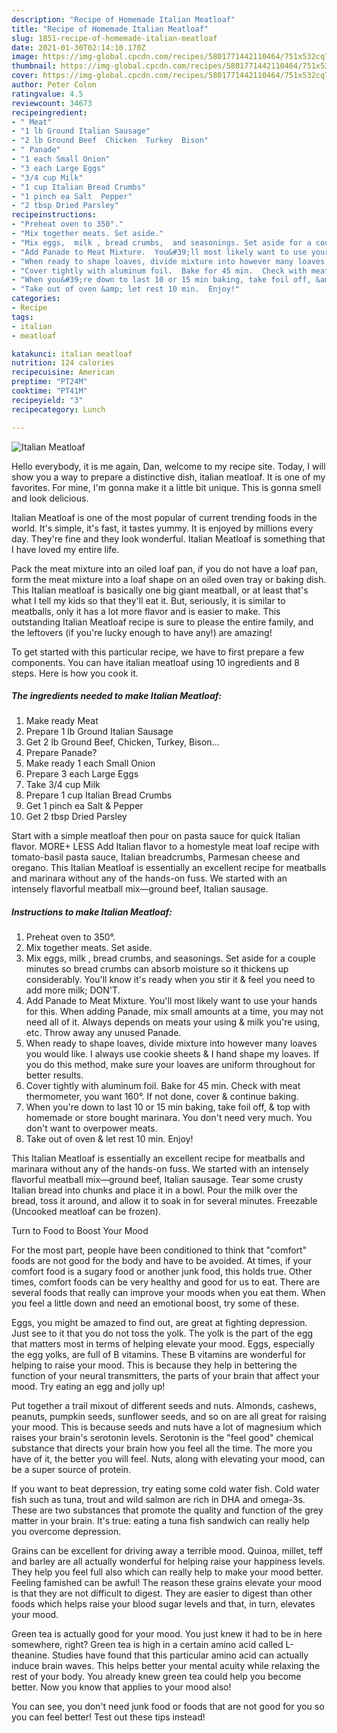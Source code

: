 ```yaml
---
description: "Recipe of Homemade Italian Meatloaf"
title: "Recipe of Homemade Italian Meatloaf"
slug: 1851-recipe-of-homemade-italian-meatloaf
date: 2021-01-30T02:14:10.170Z
image: https://img-global.cpcdn.com/recipes/5801771442110464/751x532cq70/italian-meatloaf-recipe-main-photo.jpg
thumbnail: https://img-global.cpcdn.com/recipes/5801771442110464/751x532cq70/italian-meatloaf-recipe-main-photo.jpg
cover: https://img-global.cpcdn.com/recipes/5801771442110464/751x532cq70/italian-meatloaf-recipe-main-photo.jpg
author: Peter Colon
ratingvalue: 4.5
reviewcount: 34673
recipeingredient:
- " Meat"
- "1 lb Ground Italian Sausage"
- "2 lb Ground Beef  Chicken  Turkey  Bison"
- " Panade"
- "1 each Small Onion"
- "3 each Large Eggs"
- "3/4 cup Milk"
- "1 cup Italian Bread Crumbs"
- "1 pinch ea Salt  Pepper"
- "2 tbsp Dried Parsley"
recipeinstructions:
- "Preheat oven to 350°."
- "Mix together meats. Set aside."
- "Mix eggs,  milk , bread crumbs,  and seasonings. Set aside for a couple minutes so bread crumbs can absorb moisture so it thickens up considerably.  You&#39;ll know it&#39;s ready when you stir it &amp; feel you need to add more milk; DON&#39;T."
- "Add Panade to Meat Mixture.  You&#39;ll most likely want to use your hands for this. When adding Panade,  mix small amounts at a time, you may not need all of it.  Always depends on meats your using &amp; milk you&#39;re using,  etc. Throw away any unused Panade."
- "When ready to shape loaves, divide mixture into however many loaves you would like. I always use cookie sheets &amp; I hand shape my loaves. If you do this method,  make sure your loaves are uniform throughout for better results."
- "Cover tightly with aluminum foil.  Bake for 45 min.  Check with meat thermometer, you want 160°. If not done,  cover &amp; continue baking."
- "When you&#39;re down to last 10 or 15 min baking, take foil off, &amp; top with homemade or store bought marinara.  You don&#39;t need very much. You don&#39;t want to overpower meats."
- "Take out of oven &amp; let rest 10 min.  Enjoy!"
categories:
- Recipe
tags:
- italian
- meatloaf

katakunci: italian meatloaf 
nutrition: 124 calories
recipecuisine: American
preptime: "PT24M"
cooktime: "PT41M"
recipeyield: "3"
recipecategory: Lunch

---
```



![Italian Meatloaf](https://img-global.cpcdn.com/recipes/5801771442110464/751x532cq70/italian-meatloaf-recipe-main-photo.jpg)

Hello everybody, it is me again, Dan, welcome to my recipe site. Today, I will show you a way to prepare a distinctive dish, italian meatloaf. It is one of my favorites. For mine, I'm gonna make it a little bit unique. This is gonna smell and look delicious.

Italian Meatloaf is one of the most popular of current trending foods in the world. It's simple, it's fast, it tastes yummy. It is enjoyed by millions every day. They're fine and they look wonderful. Italian Meatloaf is something that I have loved my entire life.

Pack the meat mixture into an oiled loaf pan, if you do not have a loaf pan, form the meat mixture into a loaf shape on an oiled oven tray or baking dish. This Italian meatloaf is basically one big giant meatball, or at least that&#39;s what I tell my kids so that they&#39;ll eat it. But, seriously, it is similar to meatballs, only it has a lot more flavor and is easier to make. This outstanding Italian Meatloaf recipe is sure to please the entire family, and the leftovers (if you&#39;re lucky enough to have any!) are amazing!


To get started with this particular recipe, we have to first prepare a few components. You can have italian meatloaf using 10 ingredients and 8 steps. Here is how you cook it.

<!--inarticleads1-->

##### The ingredients needed to make Italian Meatloaf:

1. Make ready  Meat
1. Prepare 1 lb Ground Italian Sausage
1. Get 2 lb Ground Beef,  Chicken,  Turkey,  Bison...
1. Prepare  Panade?
1. Make ready 1 each Small Onion
1. Prepare 3 each Large Eggs
1. Take 3/4 cup Milk
1. Prepare 1 cup Italian Bread Crumbs
1. Get 1 pinch ea Salt &amp; Pepper
1. Get 2 tbsp Dried Parsley


Start with a simple meatloaf then pour on pasta sauce for quick Italian flavor. MORE+ LESS Add Italian flavor to a homestyle meat loaf recipe with tomato-basil pasta sauce, Italian breadcrumbs, Parmesan cheese and oregano. This Italian Meatloaf is essentially an excellent recipe for meatballs and marinara without any of the hands-on fuss. We started with an intensely flavorful meatball mix—ground beef, Italian sausage. 

<!--inarticleads2-->

##### Instructions to make Italian Meatloaf:

1. Preheat oven to 350°.
1. Mix together meats. Set aside.
1. Mix eggs,  milk , bread crumbs,  and seasonings. Set aside for a couple minutes so bread crumbs can absorb moisture so it thickens up considerably.  You&#39;ll know it&#39;s ready when you stir it &amp; feel you need to add more milk; DON&#39;T.
1. Add Panade to Meat Mixture.  You&#39;ll most likely want to use your hands for this. When adding Panade,  mix small amounts at a time, you may not need all of it.  Always depends on meats your using &amp; milk you&#39;re using,  etc. Throw away any unused Panade.
1. When ready to shape loaves, divide mixture into however many loaves you would like. I always use cookie sheets &amp; I hand shape my loaves. If you do this method,  make sure your loaves are uniform throughout for better results.
1. Cover tightly with aluminum foil.  Bake for 45 min.  Check with meat thermometer, you want 160°. If not done,  cover &amp; continue baking.
1. When you&#39;re down to last 10 or 15 min baking, take foil off, &amp; top with homemade or store bought marinara.  You don&#39;t need very much. You don&#39;t want to overpower meats.
1. Take out of oven &amp; let rest 10 min.  Enjoy!


This Italian Meatloaf is essentially an excellent recipe for meatballs and marinara without any of the hands-on fuss. We started with an intensely flavorful meatball mix—ground beef, Italian sausage. Tear some crusty Italian bread into chunks and place it in a bowl. Pour the milk over the bread, toss it around, and allow it to soak in for several minutes. Freezable (Uncooked meatloaf can be frozen). 

Turn to Food to Boost Your Mood


For the most part, people have been conditioned to think that "comfort" foods are not good for the body and have to be avoided. At times, if your comfort food is a sugary food or another junk food, this holds true. Other times, comfort foods can be very healthy and good for us to eat. There are several foods that really can improve your moods when you eat them. When you feel a little down and need an emotional boost, try some of these.

Eggs, you might be amazed to find out, are great at fighting depression. Just see to it that you do not toss the yolk. The yolk is the part of the egg that matters most in terms of helping elevate your mood. Eggs, especially the egg yolks, are full of B vitamins. These B vitamins are wonderful for helping to raise your mood. This is because they help in bettering the function of your neural transmitters, the parts of your brain that affect your mood. Try eating an egg and jolly up!

Put together a trail mixout of different seeds and nuts. Almonds, cashews, peanuts, pumpkin seeds, sunflower seeds, and so on are all great for raising your mood. This is because seeds and nuts have a lot of magnesium which raises your brain's serotonin levels. Serotonin is the "feel good" chemical substance that directs your brain how you feel all the time. The more you have of it, the better you will feel. Nuts, along with elevating your mood, can be a super source of protein.

If you want to beat depression, try eating some cold water fish. Cold water fish such as tuna, trout and wild salmon are rich in DHA and omega-3s. These are two substances that promote the quality and function of the grey matter in your brain. It's true: eating a tuna fish sandwich can really help you overcome depression. 

Grains can be excellent for driving away a terrible mood. Quinoa, millet, teff and barley are all actually wonderful for helping raise your happiness levels. They help you feel full also which can really help to make your mood better. Feeling famished can be awful! The reason these grains elevate your mood is that they are not difficult to digest. They are easier to digest than other foods which helps raise your blood sugar levels and that, in turn, elevates your mood.

Green tea is actually good for your mood. You just knew it had to be in here somewhere, right? Green tea is high in a certain amino acid called L-theanine. Studies have found that this particular amino acid can actually induce brain waves. This helps better your mental acuity while relaxing the rest of your body. You already knew green tea could help you become better. Now you know that applies to your mood also!

You can see, you don't need junk food or foods that are not good for you so you can feel better! Test out  these tips  instead!

